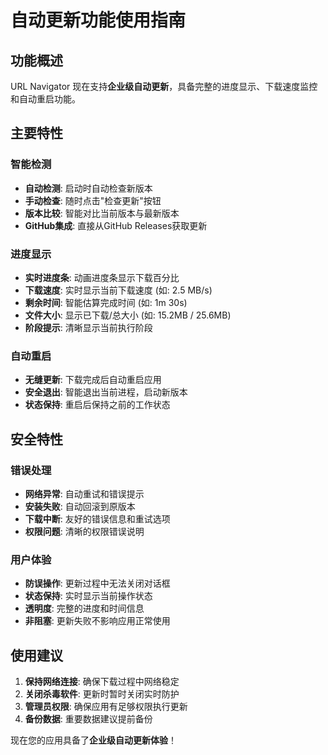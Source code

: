 ﻿#  自动更新功能使用指南

##  功能概述

URL Navigator 现在支持**企业级自动更新**，具备完整的进度显示、下载速度监控和自动重启功能。

##  主要特性

###  智能检测
-  **自动检测**: 启动时自动检查新版本
-  **手动检查**: 随时点击"检查更新"按钮
-  **版本比较**: 智能对比当前版本与最新版本
-  **GitHub集成**: 直接从GitHub Releases获取更新

###  进度显示
-  **实时进度条**: 动画进度条显示下载百分比
-  **下载速度**: 实时显示当前下载速度 (如: 2.5 MB/s)
-  **剩余时间**: 智能估算完成时间 (如: 1m 30s)
-  **文件大小**: 显示已下载/总大小 (如: 15.2MB / 25.6MB)
-  **阶段提示**: 清晰显示当前执行阶段

###  自动重启
-  **无缝更新**: 下载完成后自动重启应用
-  **安全退出**: 智能退出当前进程，启动新版本
-  **状态保持**: 重启后保持之前的工作状态

##  安全特性

### 错误处理
-  **网络异常**: 自动重试和错误提示
-  **安装失败**: 自动回滚到原版本
-  **下载中断**: 友好的错误信息和重试选项
-  **权限问题**: 清晰的权限错误说明

### 用户体验
-  **防误操作**: 更新过程中无法关闭对话框
-  **状态保持**: 实时显示当前操作状态
-  **透明度**: 完整的进度和时间信息
-  **非阻塞**: 更新失败不影响应用正常使用

##  使用建议

1. **保持网络连接**: 确保下载过程中网络稳定
2. **关闭杀毒软件**: 更新时暂时关闭实时防护
3. **管理员权限**: 确保应用有足够权限执行更新
4. **备份数据**: 重要数据建议提前备份

现在您的应用具备了**企业级自动更新体验**！
